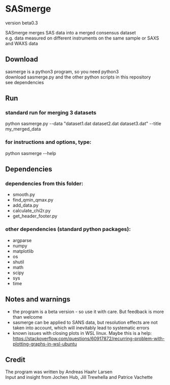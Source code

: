 # SASmerge
version beta0.3

SASmerge merges SAS data into a merged consensus dataset   
e.g. data measured on different instruments on the same sample or SAXS and WAXS data    

## Download
sasmerge is a python3 program, so you need python3    
download sasmerge.py and the other python scripts in this repository       
see dependencies  

## Run  

### standard run for merging 3 datasets
python sasmerge.py --data "dataset1.dat dataset2.dat dataset3.dat" --title my_merged_data

### for instructions and options, type: 
python sasmerge --help

## Dependencies

### dependencies from this folder:     
* smooth.py    
* find_qmin_qmax.py    
* add_data.py      
* calculate_chi2r.py    
* get_header_footer.py     

### other dependencies (standard python packages):   
* argparse     
* numpy    
* matplotlib    
* os    
* shutil    
* math    
* scipy
* sys
* time   

## Notes  and warnings
* the program is a beta version - so use it with care. But feedback is more than welcome    
* sasmerge can be applied to SANS data, but resolution effects are not taken into account, which will inevitably lead to systematic errors
* known issues with closing plots in WSL linux. Maybe this is a help: https://stackoverflow.com/questions/60917872/recurring-problem-with-plotting-graphs-in-wsl-ubuntu 

## Credit
The program was written by Andreas Haahr Larsen   
Input and insight from Jochen Hub, Jill Trewhella and Patrice Vachette   
